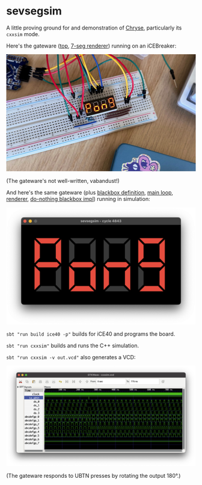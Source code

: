 # sevsegsim

A little proving ground for and demonstration of
[Chryse](https://github.com/chryse-hdl/chryse), particularly its `cxxsim` mode.

Here's the gateware ([top](src/main/scala/ee/kivikakk/sevsegsim/Top.scala), [7-seg renderer](src/main/scala/ee/kivikakk/sevsegsim/SevSeg.scala)) running on an iCEBreaker:

![photograph of sevsegsim deployed to an iCEBreaker](demo-ice40.jpg)

(The gateware's not well-written, vabandust!)

And here's the same gateware (plus [blackbox
definition](src/main/scala/ee/kivikakk/sevsegsim/CXXRTLTestbench.scala), [main
loop](cxxsim/main.cc), [renderer](cxxsim/render.cc), [do-nothing blackbox
impl](cxxsim/testbench.cc)) running in simulation:

![photograph of sevsegsim running in cxxsim](demo-cxxsim.png)

`sbt "run build ice40 -p"` builds for iCE40 and programs the board.

`sbt "run cxxsim"` builds and runs the C++ simulation.

`sbt "run cxxsim -v out.vcd"` also generates a VCD:

![screenshot of GTKWave showing the waveforms for the sim](demo-cxxsim-vcd.png)

(The gateware responds to UBTN presses by rotating the output 180°.)
